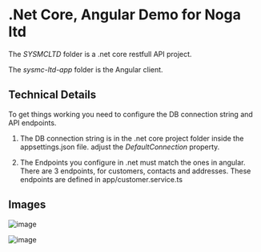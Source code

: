 <h1>.Net Core, Angular Demo for Noga ltd</h1>

The _SYSMCLTD_ folder is a .net core restfull API project.

The _sysmc-ltd-app_ folder is the Angular client.

<h2>Technical Details</h2>
To get things working you need to configure the DB connection string and API endpoints.

1. The DB connection string is in the .net core project folder inside the appsettings.json file. 
adjust the _DefaultConnection_ property.

2. The Endpoints you configure in .net must match the ones in angular. There are 3 endpoints, for customers, contacts and addresses.
   These endpoints are defined in app/customer.service.ts

<h2>Images</h2>

![image](https://github.com/gaddyh/NogaDemo/assets/16175616/9810b767-784e-4c69-b460-bf31f8031e35)

![image](https://github.com/gaddyh/NogaDemo/assets/16175616/6675f138-5e03-4bb3-adb9-50aae41c6c7c)

